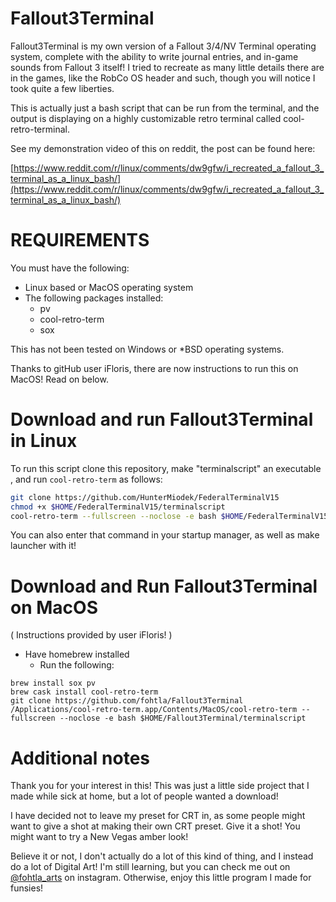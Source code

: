 # Fallout3Terminal

Fallout3Terminal is my own version of a Fallout 3/4/NV Terminal operating system, complete with the ability to write journal entries, and in-game sounds from Fallout 3 itself! I tried to recreate as many little details there are in the games, like the RobCo OS header and such, though you will notice I took quite a few liberties.

This is actually just a bash script that can be run from the terminal, and the output is displaying on a highly customizable retro terminal called cool-retro-terminal. 

See my demonstration video of this on reddit, the post can be found here:

[https://www.reddit.com/r/linux/comments/dw9gfw/i_recreated_a_fallout_3_terminal_as_a_linux_bash/](https://www.reddit.com/r/linux/comments/dw9gfw/i_recreated_a_fallout_3_terminal_as_a_linux_bash/)

# REQUIREMENTS

You must have the following:

* Linux based or MacOS operating system
* The following packages installed:
    * pv
    * cool-retro-term
    * sox

This has not been tested on Windows or *BSD operating systems.

Thanks to gitHub user iFloris, there are now instructions to run this on MacOS! Read on below.

# Download and run Fallout3Terminal in Linux

To run this script clone this repository, make "terminalscript" an executable , and run `cool-retro-term` as follows:

```bash
git clone https://github.com/HunterMiodek/FederalTerminalV15
chmod +x $HOME/FederalTerminalV15/terminalscript
cool-retro-term --fullscreen --noclose -e bash $HOME/FederalTerminalV15/terminalscript
```

You can also enter that command in your startup manager, as well as make launcher with it!

# Download and Run Fallout3Terminal on MacOS

 ( Instructions provided by user iFloris! )

* Have homebrew installed
   * Run the following:
```
brew install sox pv
brew cask install cool-retro-term
git clone https://github.com/fohtla/Fallout3Terminal
/Applications/cool-retro-term.app/Contents/MacOS/cool-retro-term --fullscreen --noclose -e bash $HOME/Fallout3Terminal/terminalscript
```

# Additional notes

Thank you for your interest in this! This was just a little side project that I made while sick at home, but a lot of people wanted a download!

I have decided not to leave my preset for CRT in, as some people might want to give a shot at making their own CRT preset.
Give it a shot! You might want to try a New Vegas amber look!

Believe it or not, I don't actually do a lot of this kind of thing, and I instead do a lot of Digital Art! I'm still learning, but you can check me out on [@fohtla_arts](http://instagram.com/fohtla_arts) on instagram. Otherwise, enjoy this little program I made for funsies!

